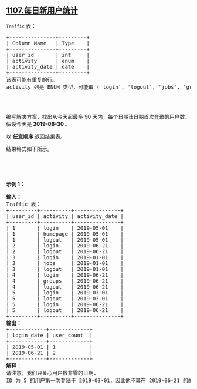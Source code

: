 ## [1107.每日新用户统计](https://leetcode.cn/problems/new-users-daily-count/)
<p><code>Traffic</code>&nbsp;表：</p>

<pre>
+---------------+---------+
| Column Name   | Type    |
+---------------+---------+
| user_id       | int     |
| activity      | enum    |
| activity_date | date    |
+---------------+---------+
该表可能有重复的行。
activity 列是 ENUM 类型，可能取 ('login', 'logout', 'jobs', 'groups', 'homepage') 几个值之一。

</pre>

<p>&nbsp;</p>

<p>编写解决方案，找出从今天起最多 90 天内，每个日期该日期首次登录的用户数。假设今天是&nbsp;<strong>2019-06-30 </strong>。</p>

<p>以 <strong>任意顺序</strong> 返回结果表。</p>

<p>结果格式如下所示。</p>

<p>&nbsp;</p>

<p>&nbsp;</p>

<p><strong>示例 1：</strong></p>

<pre>
<strong>输入：</strong>
Traffic 表：
+---------+----------+---------------+
| user_id | activity | activity_date |
+---------+----------+---------------+
| 1       | login    | 2019-05-01    |
| 1       | homepage | 2019-05-01    |
| 1       | logout   | 2019-05-01    |
| 2       | login    | 2019-06-21    |
| 2       | logout   | 2019-06-21    |
| 3       | login    | 2019-01-01    |
| 3       | jobs     | 2019-01-01    |
| 3       | logout   | 2019-01-01    |
| 4       | login    | 2019-06-21    |
| 4       | groups   | 2019-06-21    |
| 4       | logout   | 2019-06-21    |
| 5       | login    | 2019-03-01    |
| 5       | logout   | 2019-03-01    |
| 5       | login    | 2019-06-21    |
| 5       | logout   | 2019-06-21    |
+---------+----------+---------------+
<strong>输出：</strong>
+------------+-------------+
| login_date | user_count  |
+------------+-------------+
| 2019-05-01 | 1           |
| 2019-06-21 | 2           |
+------------+-------------+
<strong>解释：</strong>
请注意，我们只关心用户数非零的日期.
ID 为 5 的用户第一次登陆于 2019-03-01，因此他不算在 2019-06-21 的的统计内。
</pre>
